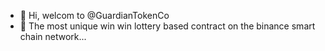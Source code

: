 - 👋 Hi, welcom to  @GuardianTokenCo
- 👀 The most unique win win lottery based contract
on the binance smart chain network...


<!---
GuardianTokenCo/GuardianTokenCo is a ✨ special ✨ repository because its `README.md` (this file) appears on your GitHub profile.
You can click the Preview link to take a look at your changes.
--->
